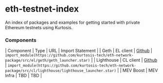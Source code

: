 # eth-testnet-index
An index of packages and examples for getting started with private Ethereum testnets using Kurtosis.

### Components

| Component | Type | URL | Import Statement |
| Geth | EL client | [Github](https://github.com/kurtosis-tech/eth-network-package/blob/main/src/el/geth/geth_launcher.star) | `import_module(https://github.com/kurtosis-tech/eth-network-package/src/el/geth/geth_launcher.star)` |
| Lighthouse | CL client | [Github](https://github.com/kurtosis-tech/eth-network-package/blob/main/src/cl/lighthouse/lighthouse_launcher.star) | `import_module(https://github.com/kurtosis-tech/eth-network-package/src/cl/lighthouse/lighthouse_launcher.star)` |
| MEV Boost | MEV Infra | TBD | TBD |
